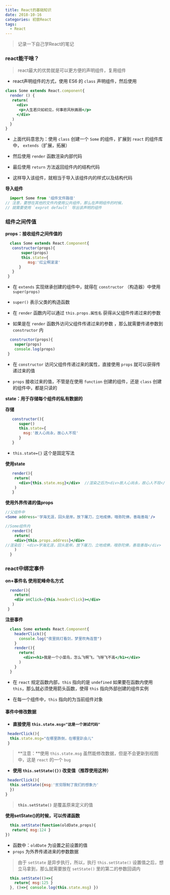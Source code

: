 ```yaml
---
title: React的基础知识
date: 2018-10-16
categories: 初尝React
tags:
  - React
---
```


> 记录一下自己学React的笔记

<!-- more -->

### react能干啥？

>  react最大的优势就是可以更方便的声明组件，复用组件

- react声明组件的方式，使用 ES6 的 `class` 声明组件，然后使用

```jsx
class Some extends React.component{
  render () {
   return(
     <div>
      <p>人生若只如初见，何事悲风秋画扇</p>
     </div>
   )
  }
}
```
- 上面代码意思为：使用 `class` 创建一个 `Some` 的组件，扩展到 `react` 的组件库中， `extends`（扩展，拓展）

- 然后使用 `render` 函数渲染内部代码

- 最后使用 `return` 方法返回组件内的结构代码

- 这样导入该组件，就相当于导入该组件内的样式以及结构代码


**导入组件**

```jsx
  import Some from '组件文件路径'  
// 注意，要想在其他的文件内使用公共组件，那么在声明组件的时候，
// 就需要使用 `exprot default` 导出该声明的组件
```

### 组件之间传值

**props：接收组件之间传值的**

```jsx
  class Some extends React.Component{
   constructor(props){
       super(props)
       this.state={
          msg:'红尘啊滚滚'
      }
   }
 }
```
- 在 `extends` 实现继承创建的组件中，就得在 `constructor` （构造器）中使用 `super(props)`

- `super()` 表示父类的构造函数

- 在 `render` 函数内可以通过 `this.props.属性名` 获得从父组件传递过来的参数

- 如果是在 `render` 函数外访问父组件传递过来的参数 ，那么就需要传递参数到 `constructor` 内

```jsx
  constructor(props){
    super(props)
    console.log(props)
 }
```

- 在 `constructor` 访问父组件传递过来的属性，直接使用 `props` 就可以获得传递过来的值

- `props` 接收过来的值，不管是在使用 `function` 创建的组件，还是 `class` 创建的组件中，都是只读的


**state：用于存储每个组件的私有数据的**

**存储**

```jsx
   constructor(){
      super()
      this.state={
        msg:'故人心尚永，故心人不现'
      }
   }
```

- `this.state={}` 这个是固定写法

**使用state**

```jsx
   render(){
    return(
      <div>{this.state.msg}</div>  //渲染之后为<div>故人心尚永，故心人不现</div>
    )
   }
```

**使用外界传递的值props**

```jsx
//父组件中
<Some address='学海无涯，回头是岸。放下屠刀，立地成佛，哦弥陀佛，善哉善哉'/>

//Some组件内
   render(){
    return(
    <div>{this.props.address}</div>  
//渲染后： <div>学海无涯，回头是岸。放下屠刀，立地成佛，哦弥陀佛，善哉善哉</div>  
    )
  }
```

### react中绑定事件

**on+事件名 使用驼峰命名方式**

```jsx
  render(){
    return(
    <div onClick={this.headerClick}></div>
   )
 }
```
**注册事件**

```jsx
  class Some extends React.Component{
    headerClick(){
      console.log("夜里挑灯看剑，梦里吹角连营")   
    }
    render(){
      return(
        <div><h1>我是一个小菜鸟，怎么飞啊飞，飞呀飞不高</h1></div>
      )
    }
  }
```

- 在 `react` 规定函数内部，`this` 指向的是 `undefined` 如果要在函数内使用 `this`，那么就必须使用箭头函数，使得 `this` 指向外部创建的组件实例

- 在每一个组件中，`this` 指向的为当前组件对象


#### 事件中修改数据

- **直接使用 `this.state.msg="这是一个测试代码" `**

```jsx
 headerClick(){
  this.state.msg="在哪里跌倒，在哪里趴会儿"
 }
```

> **注意：**使用 `this.state.msg` 虽然能修改数据，但是不会更新到视图中，这是 `react` 的一个 `bug`

- **使用 `this.setState({})` 改变值（推荐使用这种）**

```jsx
 headerClick(){
  this.setState({msg:'贫穷限制了我们的想象力'
  })
}
``` 

> **`this.setState()`** 是覆盖原来定义的值


**使用setState()的时候，可以传递函数**

```jsx
  this.setState(function(oldDate,props){
   return{ msg:124 }
})
```
- 函数中：`oldDate` 为设置之前设置的值 
- `props` 为外界传递进来的参数数据

> 由于 `setState` 是异步执行，所以，执行 `this.setState()` 设置值之后，想立马拿到，那么就需要放在 `setState()` 里的第二的参数回调内


```jsx
  this.setState(()=>{
    return{ msg:125 }
  }, ()=>{ console.log(this.state.msg) })
```